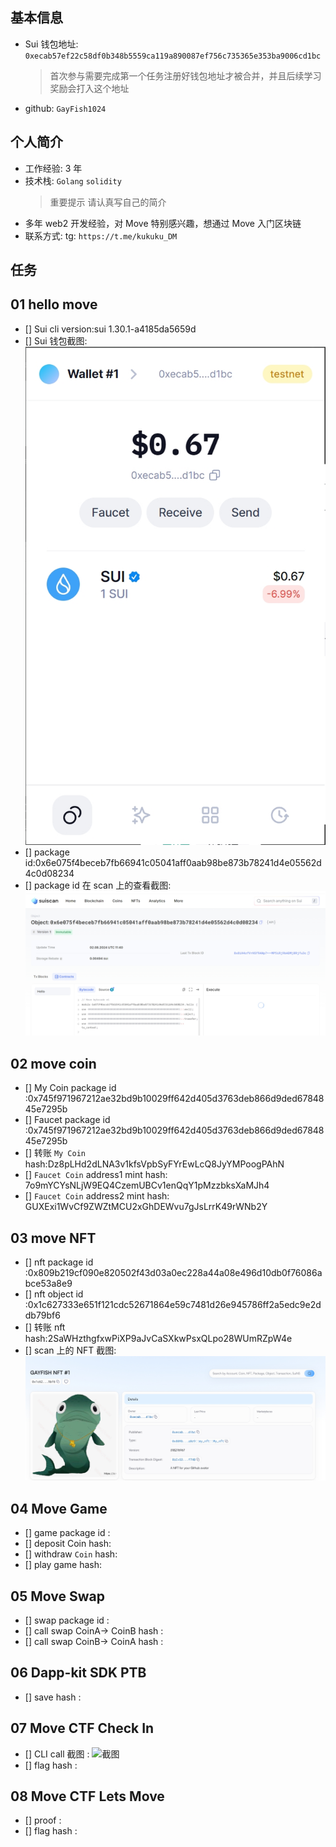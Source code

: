 ## 基本信息

- Sui 钱包地址: `0xecab57ef22c58df0b348b5559ca119a890087ef756c735365e353ba9006cd1bc`
  > 首次参与需要完成第一个任务注册好钱包地址才被合并，并且后续学习奖励会打入这个地址
- github: `GayFish1024`

## 个人简介

- 工作经验: 3 年
- 技术栈: `Golang` `solidity`
  > 重要提示 请认真写自己的简介
- 多年 web2 开发经验，对 Move 特别感兴趣，想通过 Move 入门区块链
- 联系方式: tg: `https://t.me/kukuku_DM`

## 任务

## 01 hello move

- [] Sui cli version:sui 1.30.1-a4185da5659d
- [] Sui 钱包截图: ![Sui钱包截图](./images/微信截图_20240802014352.png)
- [] package id:0x6e075f4beceb7fb66941c05041aff0aab98be873b78241d4e05562d4c0d08234
- [] package id 在 scan 上的查看截图:![Scan截图](./images/微信截图_20240802194522.png)

## 02 move coin

- [] My Coin package id :0x745f971967212ae32bd9b10029ff642d405d3763deb866d9ded6784845e7295b
- [] Faucet package id :0x745f971967212ae32bd9b10029ff642d405d3763deb866d9ded6784845e7295b
- [] 转账 `My Coin` hash:Dz8pLHd2dLNA3v1kfsVpbSyFYrEwLcQ8JyYMPoogPAhN
- [] `Faucet Coin` address1 mint hash: 7o9mYCYsNLjW9EQ4CzemUBCv1enQqY1pMzzbksXaMJh4
- [] `Faucet Coin` address2 mint hash: GUXExi1WvCf9ZWZtMCU2xGhDEWvu7gJsLrrK49rWNb2Y

## 03 move NFT

- [] nft package id :0x809b219cf090e820502f43d03a0ec228a44a08e496d10db0f76086abce53a8e9
- [] nft object id :0x1c627333e651f121cdc52671864e59c7481d26e945786ff2a5edc9e2ddb79bf6
- [] 转账 nft hash:2SaWHzthgfxwPiXP9aJvCaSXkwPsxQLpo28WUmRZpW4e
- [] scan 上的 NFT 截图:![Scan截图](./images/微信截图_20240812065819.png)

## 04 Move Game

- [] game package id :
- [] deposit Coin hash:
- [] withdraw `Coin` hash:
- [] play game hash:

## 05 Move Swap

- [] swap package id :
- [] call swap CoinA-> CoinB hash :
- [] call swap CoinB-> CoinA hash :

## 06 Dapp-kit SDK PTB

- [] save hash :

## 07 Move CTF Check In

- [] CLI call 截图 : ![截图](./images/你的图片地址)
- [] flag hash :

## 08 Move CTF Lets Move

- [] proof :
- [] flag hash :
